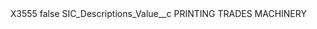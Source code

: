 <?xml version="1.0" encoding="UTF-8"?>
<CustomMetadata xmlns="http://soap.sforce.com/2006/04/metadata" xmlns:xsi="http://www.w3.org/2001/XMLSchema-instance" xmlns:xsd="http://www.w3.org/2001/XMLSchema">
    <label>X3555</label>
    <protected>false</protected>
    <values>
        <field>SIC_Descriptions_Value__c</field>
        <value xsi:type="xsd:string">PRINTING TRADES MACHINERY</value>
    </values>
</CustomMetadata>
